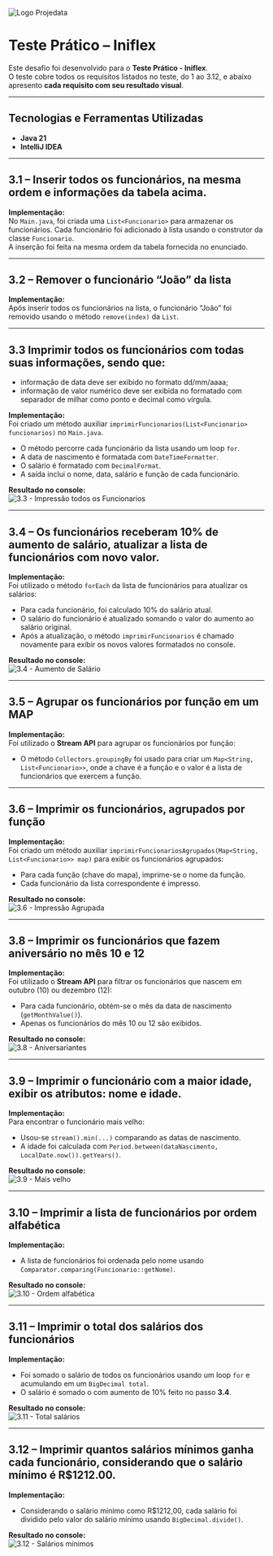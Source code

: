 ![Logo Projedata](https://i.imgur.com/nd8h6UP.png)

# Teste Prático – Iniflex

Este desafio foi desenvolvido para o **Teste Prático - Iniflex**.  
O teste cobre todos os requisitos listados no teste, do 1 ao 3.12, e abaixo apresento **cada requisito com seu resultado visual**.

---

## Tecnologias e Ferramentas Utilizadas

- **Java 21**  
- **IntelliJ IDEA**
  
---

## 3.1 – Inserir todos os funcionários, na mesma ordem e informações da tabela acima.

**Implementação:**  
No `Main.java`, foi criada uma `List<Funcionario>` para armazenar os funcionários. Cada funcionário foi adicionado à lista usando o construtor da classe `Funcionario`.  
A inserção foi feita na mesma ordem da tabela fornecida no enunciado.

---

## 3.2 – Remover o funcionário “João” da lista

**Implementação:**  
Após inserir todos os funcionários na lista, o funcionário “João” foi removido usando o método `remove(index)` da `List`.

---

## 3.3 Imprimir todos os funcionários com todas suas informações, sendo que:
  - informação de data deve ser exibido no formato dd/mm/aaaa;
  - informação de valor numérico deve ser exibida no formatado com separador de milhar como ponto e decimal como vírgula.

**Implementação:**  
Foi criado um método auxiliar `imprimirFuncionarios(List<Funcionario> funcionarios)` no `Main.java`.  
- O método percorre cada funcionário da lista usando um loop `for`.  
- A data de nascimento é formatada com `DateTimeFormatter`.  
- O salário é formatado com `DecimalFormat`.  
- A saída inclui o nome, data, salário e função de cada funcionário.

**Resultado no console:** <br>
![3.3 - Impressão todos os Funcionarios](https://imgur.com/IU1KmaC.png)

---

## 3.4 – Os funcionários receberam 10% de aumento de salário, atualizar a lista de funcionários com novo valor.

**Implementação:**  
Foi utilizado o método `forEach` da lista de funcionários para atualizar os salários:  
- Para cada funcionário, foi calculado 10% do salário atual.  
- O salário do funcionário é atualizado somando o valor do aumento ao salário original.  
- Após a atualização, o método `imprimirFuncionarios` é chamado novamente para exibir os novos valores formatados no console.

**Resultado no console:** <br>
![3.4 - Aumento de Salário](https://imgur.com/RoBZoQ7.png)

---

## 3.5 – Agrupar os funcionários por função em um MAP

**Implementação:**  
Foi utilizado o **Stream API** para agrupar os funcionários por função:  
- O método `Collectors.groupingBy` foi usado para criar um `Map<String, List<Funcionario>>`, onde a chave é a função e o valor é a lista de funcionários que exercem a função.  

---

## 3.6 – Imprimir os funcionários, agrupados por função

**Implementação:**  
Foi criado um método auxiliar `imprimirFuncionariosAgrupados(Map<String, List<Funcionario>> map)` para exibir os funcionários agrupados:  
- Para cada função (chave do mapa), imprime-se o nome da função.  
- Cada funcionário da lista correspondente é impresso.  

**Resultado no console:** <br>
![3.6 - Impressão Agrupada](https://imgur.com/41bH02r.png)

---

## 3.8 – Imprimir os funcionários que fazem aniversário no mês 10 e 12

**Implementação:**  
Foi utilizado o **Stream API** para filtrar os funcionários que nascem em outubro (10) ou dezembro (12):  
- Para cada funcionário, obtém-se o mês da data de nascimento (`getMonthValue()`).  
- Apenas os funcionários do mês 10 ou 12 são exibidos.

**Resultado no console:** <br>
![3.8 - Aniversariantes](https://imgur.com/0y9s4F8.png)

---

## 3.9 – Imprimir o funcionário com a maior idade, exibir os atributos: nome e idade.

**Implementação:**  
Para encontrar o funcionário mais velho:  
- Usou-se `stream().min(...)` comparando as datas de nascimento.  
- A idade foi calculada com `Period.between(dataNascimento, LocalDate.now()).getYears()`.  

**Resultado no console:** <br>
![3.9 - Mais velho](https://imgur.com/lHjV1JW.png)

---

## 3.10 – Imprimir a lista de funcionários por ordem alfabética

**Implementação:**  
- A lista de funcionários foi ordenada pelo nome usando `Comparator.comparing(Funcionario::getNome)`.  

**Resultado no console:** <br>
![3.10 - Ordem alfabética](https://imgur.com/eDQtzQu.png)

---

## 3.11 – Imprimir o total dos salários dos funcionários

**Implementação:**  
- Foi somado o salário de todos os funcionários usando um loop `for` e acumulando em um `BigDecimal total`.
- O salário é somado o com aumento de 10% feito no passo **3.4**.

**Resultado no console:** <br>
![3.11 - Total salários](https://imgur.com/eAI0b7x.png)

---

## 3.12 – Imprimir quantos salários mínimos ganha cada funcionário, considerando que o salário mínimo é R$1212.00.

**Implementação:**  
- Considerando o salário mínimo como R$1212,00, cada salário foi dividido pelo valor do salário mínimo usando `BigDecimal.divide()`.  

**Resultado no console:** <br>
![3.12 - Salários mínimos](https://imgur.com/3RHgSzO.png)



